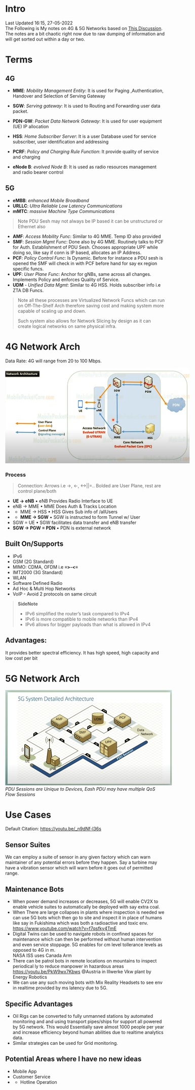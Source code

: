 <style>
    img{
        max-height: 300px;
        max-width: 768px;
    }
</style>

# Intro
Last Updated 16:15, 27-05-2022 \
The Following is My notes on 4G & 5G Networks based on [This Discussion](../minutes/001.md). The notes are a bit chaotic right now due to raw dumping of information and will get sorted out within a day or two.

# Terms

## 4G
- **MME**: _Mobility Management Entity_: It is used for Paging ,Authentication, Handover and Selection of Serving Gateway

- **SGW**: _Serving gateway_: It is used to Routing and Forwarding user data packet.
- **PDN-GW**: _Packet Data Network Gateway_: It is used for user equipment (UE) IP allocation
- **HSS**: _Home Subscriber Server_: It is a user Database used for service subscriber, user identification and addressing
- **PCRF**: _Policy and Charging Rule Function_: It provide quality of service and charging
- **eNode B**: _evolved Node B_: It is used as radio resources management and radio bearer control

## 5G
- **eMBB**: _enhanced Mobile Broadband_
- **URLLC**: _Ultra Reliable Low Latency Communications_
- **mMTC**: _massive Machine Type Communications_

> Note PDU Sesh may not always be IP based it can be unstructured or Ethernet also
- **AMF**: _Access Mobility Func_: Similar to 4G MME. Temp ID also provided
- **SMF**: _Session Mgmt Func_: Done also by 4G MME. Routinely talks to PCF for Auth. Establishment of PDU Sesh. Chooses appropriate UPF while doing so, like say if conn is IP based, allocates an IP Address.
- **PCF**: _Policy Control Func_: Is Dynamic. Before for instance a PDU sesh is opened the SMF will check in with PCF before hand for say ex region specific funcs.
- **UPF**: _User Plane Func_: Anchor for gNBs, same across all changes. Implements Policy and enforces Quality of Service.
- **UDM** - _Unified Data Mgmt_: Similar to 4G HSS. Holds subscriber info i.e ZTA DB Funcs.
> Note all these processes are Virtualized Network Funcs which can run on Off-The-Shelf Arch therefore saving cost and making system more capable of scaling up and down.
>
> Such system also allows for Network Slicing by design as it can create logical networks on same physical infra.

# 4G Network Arch

Data Rate: 4G will range from 20 to 100 Mbps.

![Connection Sturcture](../assets/w1/001.png)

### Process
> Connection: Arrows i.e ->, <-, <->||=.. Bolded are User Plane, rest are control plane/both
-  **UE -> eNB** • eNB Provides Radio Interface to UE
- eNB -> MME • MME Does Auth & Tracks Location
- - MME -> HSS • HSS Gives Sub info of /allUsers
- - **MME -> SGW** • SGW is instructed to form Tunnel w/ User
- SGW = UE • SGW facilitates data transfer and eNB transfer
- **SGW -> PGW = PDN** • PDN is external network

## Built On/Supports
- IPv6
- GSM (2G Standard)
- MIMO: CDMA, OFDM i.e **≡>-<≡**
- IMT2000 (3G Standard)
- WLAN
- Software Defined Radio
- Ad Hoc & Multi Hop Networks
- VoIP - Avoid 2 protocols on same circuit


> **SideNote**
> - IPv6 simplified the router’s task compared to IPv4
> - IPv6 is more compatible to mobile networks than IPv4
> - IPv6 allows for bigger payloads than what is allowed in IPv4

## Advantages:
It provides better spectral efficiency.
It has high speed, high capacity and low cost per bit

# 5G Network Arch

![Connection Sturcture](../assets/w1/002.png) \
*PDU Sessions are Unique to Devices, Eash PDU may have multiple QoS Flow Sessions*

# Use Cases

Default Citation: https://youtu.be/_n9dNf-l36s

## Sensor Suites
We can employ a suite of sensor in any given factory which can warn maintainer of any potential errors before they happen. Say a turbine may have a vibration sensor which will warn before it goes out of permitted range.

## Maintenance Bots
- When power demand increases or decreases, 5G will enable CV2X to enable vehicle suites to automatically be deployed with say extra coal.
- When There are large collapses in plants where inspection is needed we can use 5G bots which then go to site and inspect it in place of humans like say in Fukishima which was both a radioactive and toxic env. \
    https://www.youtube.com/watch?v=f7qsfky4TmE
- Digital Twins can be used to navigate robots in confined spaces for maintenance which can then be performed without human intervention and even service stoppage. 5G enables for cm level tollerance levels as opposed to 4G in m. \
    NASA ISS uses Canada Arm
- There can be patrol bots in remote locations on mountains to inspect periodical ly to reduce manpower in hazardous areas \
    https://youtu.be/PkW9wx7Kbws @Austria in Illwerke Vkw plant by Energy Robotics
- We can use any such moving bots with Mix Reality Headsets to see env in realtime provided by ms latency due to 5G.

## Specific Advantages
- Oil Rigs can be converted to fully unmanned stations by automated monitoring and and using transport pipes/ships for support all powered by 5G network. This would Essentially save almost 1000 people per year and increase efficiency beyond human abilities due to realtime analytics data.
- Similar strategies can be used for Grid monitoring.

## Potential Areas where I have no new ideas
- Mobile App
- Customer Service
- - Hotline Operation